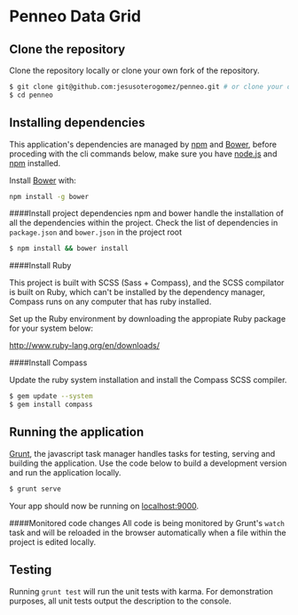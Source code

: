 # Penneo Data Grid

## Clone the repository
Clone the repository locally or clone your own fork of the repository.
```sh
$ git clone git@github.com:jesusoterogomez/penneo.git # or clone your own fork
$ cd penneo
```

## Installing dependencies

This application's dependencies are managed by [npm](https://www.npmjs.org/) and [Bower](https://www.npmjs.org/), before proceding with the cli commands below, make sure you have [node.js](http://nodejs.org/) and [npm](https://www.npmjs.org/) installed.

Install [Bower](https://www.npmjs.org/) with: 

```sh
npm install -g bower
```

####Install project dependencies
npm and bower handle the installation of all the dependencies within the project. Check the list of dependencies in `package.json` and `bower.json` in the project root

```sh
$ npm install && bower install
```

####Install Ruby

This project is built with SCSS (Sass + Compass), and the SCSS compilator is built on Ruby, which can't be installed by the dependency manager, Compass runs on any computer that has ruby installed.

Set up the Ruby environment by downloading the appropiate Ruby package for your system below:

http://www.ruby-lang.org/en/downloads/

####Install Compass

Update the ruby system installation and install the Compass SCSS compiler.

```sh
$ gem update --system
$ gem install compass
```

## Running the application

[Grunt](http://gruntjs.com/), the javascript task manager handles tasks for testing, serving and building the application.
Use the code below to build a development version and run the application locally. 

```sh
$ grunt serve
```

Your app should now be running on [localhost:9000](http://localhost:9000/).

####Monitored code changes
All code is being monitored by Grunt's `watch` task and will be reloaded in the browser automatically when a file within the project is edited locally.  

## Testing

Running `grunt test` will run the unit tests with karma. For demonstration purposes, all unit tests output the description to the console.
